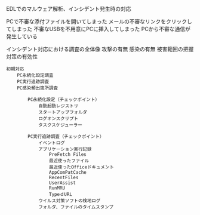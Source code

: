 EDLでのマルウェア解析、インシデント発生時の対応

PCで不審な添付ファイルを開いてしまった
メールの不審なリンクをクリックしてしまった
不審なUSBを不用意にPCに挿入してしまった
PCから不審な通信が発生している


インシデント対応における調査の全体像
	攻撃の有無
	感染の有無
	被害範囲の把握
	対策の有効性

	初期対応
		PC永続化設定調査
		PC実行追跡調査
		PC感染頻出箇所調査

			PC永続化設定（チェックポイント）
				自動起動レジストリ
				スタートアップフォルダ
				ログオンスクリプト
				タスクスケジューラー

			PC実行追跡調査（チェックポイント）
				イベントログ
				アプリケーション実行記録
					PreFetch Files
					最近使ったファイル
					最近使ったOfficeドキュメント
					AppComPatCache	
					RecentFiles
					UserAssist
					RunMRU
					TypeｄURL
				ウイルス対策ソフトの検地ログ
				フォルダ、ファイルのタイムスタンプ

